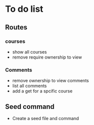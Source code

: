 # To do list

## Routes

### courses

- show all courses
- remove require ownership to view

### Comments

- remove ownership to view comments
- list all comments
- add a get for a spcific course

## Seed command

- Create a seed file and command
  